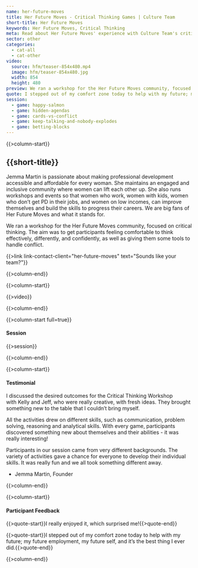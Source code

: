 ```yaml
---
name: her-future-moves
title: Her Future Moves - Critical Thinking Games | Culture Team
short-title: Her Future Moves
keywords: Her Future Moves, Critical Thinking
meta: Read about Her Future Moves' experience with Culture Team's critical thinking games for professional development in Adelaide. Book a workshop today!
sector: other
categories:
  - cat-all
  - cat-other
video:
  source: hfm/teaser-854x480.mp4
  image: hfm/teaser-854x480.jpg
  width: 854
  height: 480
preview: We ran a workshop for the Her Future Moves community, focused on critical thinking. The aim was to get participants feeling comfortable to think effectively, differently, and confidently, as well as giving them some tools to handle conflict.
quote: I stepped out of my comfort zone today to help with my future; my future employment, my future self, and it’s the best thing I ever did.
session:
  - game: happy-salmon
  - game: hidden-agendas
  - game: cards-vs-conflict
  - game: keep-talking-and-nobody-explodes
  - game: betting-blocks
---
```

{{>column-start}}

## {{short-title}}

Jemma Martin is passionate about making professional development accessible and affordable for every woman. She maintains an engaged and inclusive community where women can lift each other up. She also runs workshops and events so that women who work, women with kids, women who don’t get PD in their jobs, and women on low incomes, can improve themselves and build the skills to progress their careers. We are big fans of Her Future Moves and what it stands for.

We ran a workshop for the Her Future Moves community, focused on critical thinking. The aim was to get participants feeling comfortable to think effectively, differently, and confidently, as well as giving them some tools to handle conflict.

{{>link link-contact-client="her-future-moves" text="Sounds like your team?"}}

{{>column-end}}

{{>column-start}}

{{>video}}

{{>column-end}}

{{>column-start full=true}}

#### Session

{{>session}}

{{>column-end}}

{{>column-start}}

#### Testimonial

I discussed the desired outcomes for the Critical Thinking Workshop with Kelly and Jeff, who were really creative, with fresh ideas. They brought something new to the table that I couldn’t bring myself.

All the activities drew on different skills, such as communication, problem solving, reasoning and analytical skills. With every game, participants discovered something new about themselves and their abilities - it was really interesting! 

Participants in our session came from very different backgrounds. The variety of activities gave a chance for everyone to develop their individual skills. It was really fun and we all took something different away.

* Jemma Martin, Founder

{{>column-end}}

{{>column-start}}

#### Participant Feedback

{{>quote-start}}I really enjoyed it, which surprised me!{{>quote-end}}

{{>quote-start}}I stepped out of my comfort zone today to help with my future; my future employment, my future self, and it’s the best thing I ever did.{{>quote-end}}

{{>column-end}}
